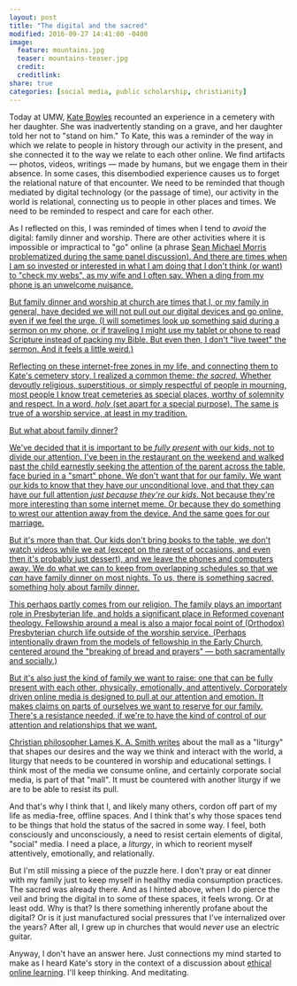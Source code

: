 ```yaml
---
layout: post
title: "The digital and the sacred"
modified: 2016-09-27 14:41:00 -0400
image:
  feature: mountains.jpg
  teaser: mountains-teaser.jpg
  credit:
  creditlink:
share: true
categories: [social media, public scholarship, christianity]
---
```


Today at UMW, <a href="https://twitter.com/katemfd" target="_blank">Kate Bowles</a> recounted an experience in a cemetery with her daughter. She was inadvertently standing on a grave, and her daughter told her not to "stand on him." To Kate, this was a reminder of the way in which we relate to people in history through our activity in the present, and she connected it to the way we relate to each other online. We find artifacts ― photos, videos, writings ― made by humans, but we engage them in their absence. In some cases, this disembodied experience causes us to forget the relational nature of that encounter. We need to be reminded that though mediated by digital technology (or the passage of time), our activity in the world is relational, connecting us to people in other places and times. We need to be reminded to respect and care for each other.

As I reflected on this, I was reminded of times when I tend to *avoid* the digital: family dinner and worship. There are other activities where it is impossible or impractical to "go" online (a phrase <a href="https://twitter.com/slamteacher" target="_blank">Sean Michael Morris problematized during the same panel discussion). And there are times when I am so invested or interested in what I am doing that I don't think (or want) to "check my webs", as my wife and I often say. When a ding from my phone is an unwelcome nuisance.

But family dinner and worship at church are times that I, or my family in general, have decided we will not pull out our digital devices and go online, even if we feel the urge. (I will sometimes look up something said during a sermon on my phone, or if traveling I might use my tablet or phone to read Scripture instead of packing my Bible. But even then, I don't "live tweet" the sermon. And it feels a little weird.)

Reflecting on these internet-free zones in my life, and connecting them to Kate's cemetery story, I realized a common theme: *the sacred.* Whether devoutly religious, superstitious, or simply respectful of people in mourning, most people I know treat cemeteries as special places, worthy of solemnity and respect. In a word, *holy* (set apart for a special purpose). The same is true of a worship service, at least in my tradition.

But what about family dinner?

We've decided that it is important to be *fully present* with our kids, not to divide our attention. I've been in the restaurant on the weekend and walked past the child earnestly seeking the attention of the parent across the table, face buried in a "smart" phone. We don't want that for our family. We want our kids to know that they have our unconditional love, and that they can have our full attention *just because they're our kids*. Not because they're more interesting than some internet meme. Or because they do something to wrest our attention away from the device. And the same goes for our marriage.

But it's more than that. Our kids don't bring books to the table, we don't watch videos while we eat (except on the rarest of occasions, and even then it's probably just dessert), and we leave the phones and computers away. We do what we can to keep from overlapping schedules so that we *can* have family dinner on most nights. To us, there is something sacred, something holy about family dinner.

This perhaps partly comes from our religion. The family plays an important role in Presbyterian life, and holds a significant place in Reformed covenant theology. Fellowship around a meal is also a major focal point of (Orthodox) Presbyterian church life outside of the worship service. (Perhaps intentionally drawn from the models of fellowship in the Early Church, centered around the "breaking of bread and prayers" ― both sacramentally and socially.)

But it's also just the kind of family we want to raise: one that can be fully present with each other, physically, emotionally, and attentively. Corporately driven online media is designed to pull at our attention and emotion. It makes claims on parts of ourselves we want to reserve for our family. There's a resistance needed, if we're to have the kind of control of our attention and relationships that we want.

Christian philosopher <a href="https://openlibrary.org/books/OL23186199M/Desiring_the_kingdom"  target="_blank">Lames K. A. Smith writes</a> about the mall as a "liturgy" that shapes our desires and the way we think and interact with the world, a liturgy that needs to be countered in worship and educational settings. I think most of the media we consume online, and certainly corporate social media, is part of that "mall". It must be countered with another liturgy if we are to be able to resist its pull.

And that's why I think that I, and likely many others, cordon off part of my life as media-free, offline spaces. And I think that's why those spaces tend to be things that hold the status of the sacred in some way. I feel, both consciously and unconsciously, a need to resist certain elements of digital, "social" media. I need a place, a *liturgy*, in which to reorient myself attentively, emotionally, and relationally.

But I'm still missing a piece of the puzzle here. I don't pray or eat dinner with my family just to keep myself in healthy media consumption practices. The sacred was already there. And as I hinted above, when I do pierce the veil and bring the digital in to some of these spaces, it feels wrong. Or at least odd. Why is that? Is there something inherently profane about the digital? Or is it just manufactured social pressures that I've internalized over the years? After all, I grew up in churches that would *never* use an electric guitar.

Anyway, I don't have an answer here. Just connections my mind started to make as I heard Kate's story in the context of a discussion about <a href="http://umwdtlt.com/ethical-online-learning-a-town-hall/"  target="_blank">ethical online learning</a>. I'll keep thinking. And meditating.
